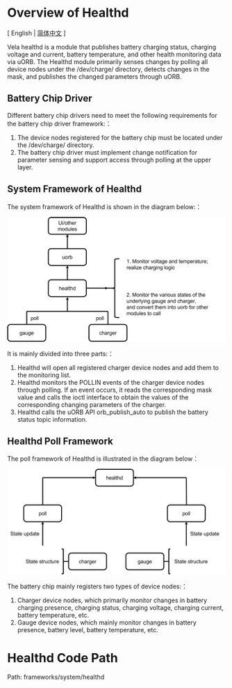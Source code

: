 # Overview of Healthd

\[ English | [简体中文](README_zh-cn.md) \]

Vela healthd is a module that publishes battery charging status, charging voltage and current, battery temperature, and other health monitoring data via uORB. The Healthd module primarily senses changes by polling all device nodes under the /dev/charge/ directory, detects changes in the mask, and publishes the changed parameters through uORB.

## Battery Chip Driver
Different battery chip drivers need to meet the following requirements for the battery chip driver framework:：

1. The device nodes registered for the battery chip must be located under the /dev/charge/ directory.
2. The battery chip driver must implement change notification for parameter sensing and support access through polling at the upper layer.

## System Framework of Healthd
The system framework of Healthd is shown in the diagram below:：

![healthd system framework](./chart/healthd_sys.png)

It is mainly divided into three parts:：
1. Healthd will open all registered charger device nodes and add them to the monitoring list.
2. Healthd monitors the POLLIN events of the charger device nodes through polling. If an event occurs, it reads the corresponding mask value and calls the ioctl interface to obtain the values of the corresponding changing parameters of the charger.
3. Healthd calls the uORB API orb_publish_auto to publish the battery status topic information.

## Healthd Poll Framework
The poll framework of Healthd is illustrated in the diagram below：

![healthd poll framework](./chart/healthd_poll.png)

The battery chip mainly registers two types of device nodes:：
1. Charger device nodes, which primarily monitor changes in battery charging presence, charging status, charging voltage, charging current, battery temperature, etc.
2. Gauge device nodes, which mainly monitor changes in battery presence, battery level, battery temperature, etc.

# Healthd Code Path
Path: frameworks/system/healthd
